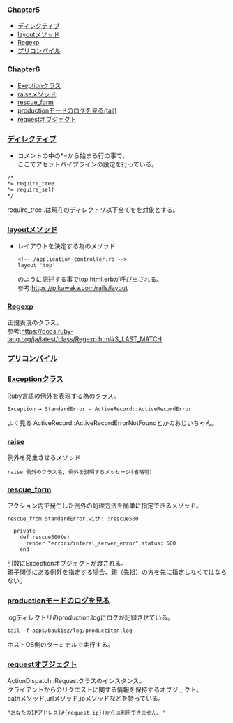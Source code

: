 ### Chapter5
* [ディレクティブ](#anchor1)
* [layoutメソッド](#anchor2)
* [Regexp](#anchor3)
* [プリコンパイル](#anchor4)
### Chapter6
* [Exeptionクラス](#anchor5)
* [raiseメソッド](#anchor6)
* [rescue_form](#anchor7)
* [productionモードのログを見る(tail)](#anchor8)
* [requestオブジェクト](#anchor9)







<a id="anchor1"></a>
### <a href="#anchor1">ディレクティブ</a>
- コメントの中の*=から始まる行の事で、  
ここでアセットパイプラインの設定を行っている。

```
/*
*= require_tree .
*= require_self 
*/
```
require_tree .は現在のディレクトリ以下全てをを対象とする。


<a id="anchor2"></a>
### <a href="#anchor2">layoutメソッド</a>
- レイアウトを決定する為のメソッド
  ```
  <!-- /application_controller.rb -->
  layout 'top'
  ```
  のように記述する事でtop.html.erbが呼び出される。  
  参考:https://pikawaka.com/rails/layout

<a id="anchor3"></a>
### <a href="#anchor3">Regexp</a>
正規表現のクラス。  
参考:https://docs.ruby-lang.org/ja/latest/class/Regexp.html#S_LAST_MATCH


<a id="anchor4"></a>
### <a href="#anchor4">プリコンパイル</a>
<a id="anchor5"></a>
### <a href="#anchor5">Exceptionクラス</a>
Ruby言語の例外を表現する為のクラス。

```
Exception → StandardError → ActiveRecord::ActiveRecordError
```
よく見る
ActiveRecord::ActiveRecordErrorNotFoundとかのおじいちゃん。

<a id="anchor6"></a>
### <a href="#anchor6">raise</a>

例外を発生させるメソッド
```
raise 例外のクラス名, 例外を説明するメッセージ(省略可)
```

<a id="anchor7"></a>
### <a href="#anchor7">rescue_form</a>

アクション内で発生した例外の処理方法を簡単に指定できるメソッド。
```
rescue_from StandardError,with: :rescue500

  private 
    def rescue500(e)
      render "errors/interal_server_error",status: 500
    end
```

引数にExceptionオブジェクトが渡される。  
親子関係にある例外を指定する場合、親（先祖）の方を先に指定しなくてはならない。
<a id="anchor8"></a>
### <a href="#anchor8">productionモードのログを見る</a>  
logディレクトリのproduction.logにログが記録させている。
```
tail -f apps/baukis2/log/productiton.log
```
ホストOS側のターミナルで実行する。


<a id="anchor9"></a>
### <a href="#anchor9">requestオブジェクト</a>  
ActionDispatch::Requestクラスのインスタンス。  
クライアントからのリクエストに関する情報を保持するオブジェクト。  
pathメソッド,urlメソッド,ipメソッドなどを持っている。
```
"あなたのIPアドレス(#{request.ip})からは利用できません。"
```
